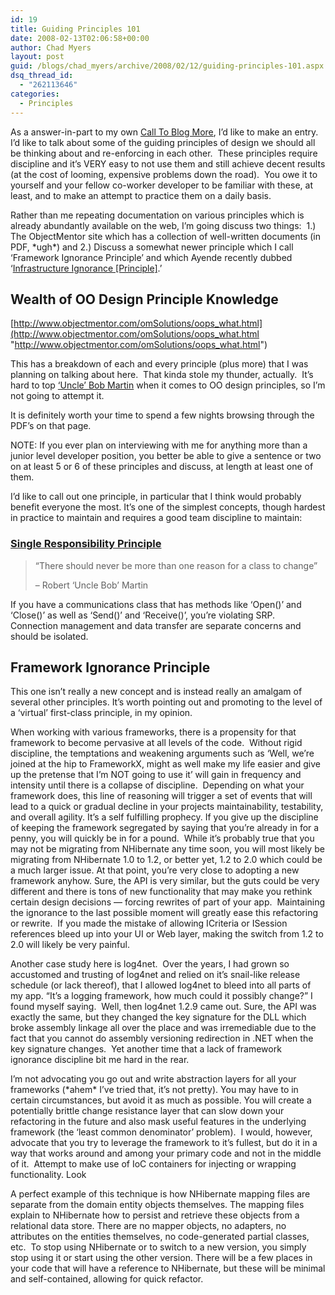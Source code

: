 ```yaml
---
id: 19
title: Guiding Principles 101
date: 2008-02-13T02:06:58+00:00
author: Chad Myers
layout: post
guid: /blogs/chad_myers/archive/2008/02/12/guiding-principles-101.aspx
dsq_thread_id:
  - "262113646"
categories:
  - Principles
---
```

As a answer-in-part to my own [Call To Blog More](http://www.lostechies.com/blogs/chad_myers/archive/2008/02/10/you-need-to-blog-now.aspx), I&#8217;d like to make an entry.&nbsp; I&#8217;d like to talk about some of the guiding principles of design we should all be thinking about and re-enforcing in each other.&nbsp; These principles require discipline and it&#8217;s VERY easy to not use them and still achieve decent results (at the cost of looming, expensive problems down the road).&nbsp; You owe it to yourself and your fellow co-worker developer to be familiar with these, at least, and to make an attempt to practice them on a daily basis.

Rather than me repeating documentation on various principles which is already abundantly available on the web, I&#8217;m going discuss two things:&nbsp; 1.) The ObjectMentor site which has a collection of well-written documents (in PDF, \*ugh\*) and 2.) Discuss a somewhat newer principle which I call &#8216;Framework Ignorance Principle&#8217; and which Ayende recently dubbed &#8216;[Infrastructure Ignorance [Principle]](http://www.ayende.com/Blog/archive/2008/02/12/Infrastructure-Ignorance.aspx).&#8217;

## Wealth of OO Design Principle Knowledge

[http://www.objectmentor.com/omSolutions/oops_what.html](http://www.objectmentor.com/omSolutions/oops_what.html "http://www.objectmentor.com/omSolutions/oops_what.html")

This has a breakdown of each and every principle (plus more) that I was planning on talking about here.&nbsp; That kinda stole my thunder, actually.&nbsp; It&#8217;s hard to top [&#8216;Uncle&#8217; Bob Martin](http://blog.objectmentor.com/articles/category/uncle-bobs-blatherings) when it comes to OO design principles, so I&#8217;m not going to attempt it. 

It is definitely worth your time to spend a few nights browsing through the PDF&#8217;s on that page. 

NOTE: If you ever plan on interviewing with me for anything more than a junior level developer position, you better be able to give a sentence or two on at least 5 or 6 of these principles and discuss, at length at least one of them.

I&#8217;d like to call out one principle, in particular that I think would probably benefit everyone the most. It&#8217;s one of the simplest concepts, though hardest in practice to maintain and requires a good team discipline to maintain:

### [Single Responsibility Principle](http://www.objectmentor.com/resources/articles/srp.pdf)

> &#8220;There should never be more than one reason for a class to change&#8221; 
> 
> &#8211; Robert &#8216;Uncle Bob&#8217; Martin

If you have a communications class that has methods like &#8216;Open()&#8217; and &#8216;Close()&#8217; as well as &#8216;Send()&#8217; and &#8216;Receive()&#8217;, you&#8217;re violating SRP.&nbsp; Connection management and data transfer are separate concerns and should be isolated.

## Framework Ignorance Principle

This one isn&#8217;t really a new concept and is instead really an amalgam of several other principles. It&#8217;s worth pointing out and promoting to the level of a &#8216;virtual&#8217; first-class principle, in my opinion.

When working with various frameworks, there is a propensity for that framework to become pervasive at all levels of the code.&nbsp; Without rigid discipline, the temptations and weakening arguments such as &#8216;Well, we&#8217;re joined at the hip to FrameworkX, might as well make my life easier and give up the pretense that I&#8217;m NOT going to use it&#8217; will gain in frequency and intensity until there is a collapse of discipline.&nbsp; Depending on what your framework does, this line of reasoning will trigger a set of events that will lead to a quick or gradual decline in your projects maintainability, testability, and overall agility. It&#8217;s a self fulfilling prophecy. If you give up the discipline of keeping the framework segregated by saying that you&#8217;re already in for a penny, you will quickly be in for a pound.&nbsp; While it&#8217;s probably true that you may not be migrating from NHibernate any time soon, you will most likely be migrating from NHibernate 1.0 to 1.2, or better yet, 1.2 to 2.0 which could be a much larger issue. At that point, you&#8217;re very close to adopting a new framework anyhow. Sure, the API is very similar, but the guts could be very different and there is tons of new functionality that may make you rethink certain design decisions &#8212; forcing rewrites of part of your app.&nbsp; Maintaining the ignorance to the last possible moment will greatly ease this refactoring or rewrite.&nbsp; If you made the mistake of allowing ICriteria or ISession references bleed up into your UI or Web layer, making the switch from 1.2 to 2.0 will likely be very painful.

Another case study here is log4net.&nbsp; Over the years, I had grown so accustomed and trusting of log4net and relied on it&#8217;s snail-like release schedule (or lack thereof), that I allowed log4net to bleed into all parts of my app. &#8220;It&#8217;s a logging framework, how much could it possibly change?&#8221; I found myself saying.&nbsp; Well, then log4net 1.2.9 came out. Sure, the API was exactly the same, but they changed the key signature for the DLL which broke assembly linkage all over the place and was irremediable due to the fact that you cannot do assembly versioning redirection in .NET when the key signature changes.&nbsp; Yet another time that a lack of framework ignorance discipline bit me hard in the rear.

I&#8217;m not advocating you go out and write abstraction layers for all your frameworks (\*ahem\* I&#8217;ve tried that, it&#8217;s not pretty). You may have to in certain circumstances, but avoid it as much as possible. You will create a potentially brittle change resistance layer that can slow down your refactoring in the future and also mask useful features in the underlying framework (the &#8216;least common denominator&#8217; problem).&nbsp; I would, however, advocate that you try to leverage the framework to it&#8217;s fullest, but do it in a way that works around and among your primary code and not in the middle of it.&nbsp; Attempt to make use of IoC containers for injecting or wrapping functionality. Look

A perfect example of this technique is how NHibernate mapping files are separate from the domain entity objects themselves. The mapping files explain to NHibernate how to persist and retrieve these objects from a relational data store. There are no mapper objects, no adapters, no attributes on the entities themselves, no code-generated partial classes, etc.&nbsp; To stop using NHibernate or to switch to a new version, you simply stop using it or start using the other version. There will be a few places in your code that will have a reference to NHibernate, but these will be minimal and self-contained, allowing for quick refactor.